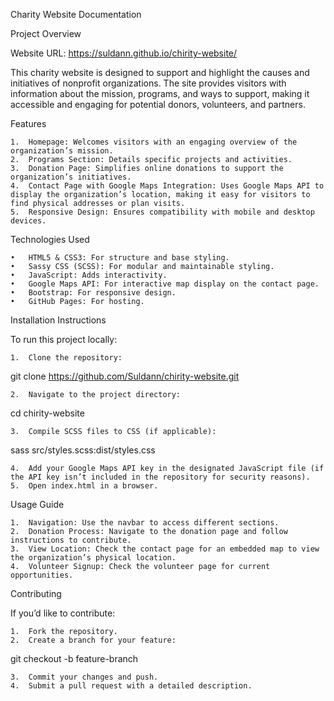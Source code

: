 Charity Website Documentation

Project Overview

Website URL: https://suldann.github.io/chirity-website/

This charity website is designed to support and highlight the causes and initiatives of nonprofit organizations. The site provides visitors with information about the mission, programs, and ways to support, making it accessible and engaging for potential donors, volunteers, and partners.

Features

	1.	Homepage: Welcomes visitors with an engaging overview of the organization’s mission.
	2.	Programs Section: Details specific projects and activities.
	3.	Donation Page: Simplifies online donations to support the organization’s initiatives.
	4.	Contact Page with Google Maps Integration: Uses Google Maps API to display the organization’s location, making it easy for visitors to find physical addresses or plan visits.
	5.	Responsive Design: Ensures compatibility with mobile and desktop devices.

Technologies Used

	•	HTML5 & CSS3: For structure and base styling.
	•	Sassy CSS (SCSS): For modular and maintainable styling.
	•	JavaScript: Adds interactivity.
	•	Google Maps API: For interactive map display on the contact page.
	•	Bootstrap: For responsive design.
	•	GitHub Pages: For hosting.

Installation Instructions

To run this project locally:

	1.	Clone the repository:

git clone https://github.com/Suldann/chirity-website.git


	2.	Navigate to the project directory:

cd chirity-website


	3.	Compile SCSS files to CSS (if applicable):

sass src/styles.scss:dist/styles.css


	4.	Add your Google Maps API key in the designated JavaScript file (if the API key isn’t included in the repository for security reasons).
	5.	Open index.html in a browser.

Usage Guide

	1.	Navigation: Use the navbar to access different sections.
	2.	Donation Process: Navigate to the donation page and follow instructions to contribute.
	3.	View Location: Check the contact page for an embedded map to view the organization’s physical location.
	4.	Volunteer Signup: Check the volunteer page for current opportunities.

Contributing

If you’d like to contribute:

	1.	Fork the repository.
	2.	Create a branch for your feature:

git checkout -b feature-branch


	3.	Commit your changes and push.
	4.	Submit a pull request with a detailed description.
